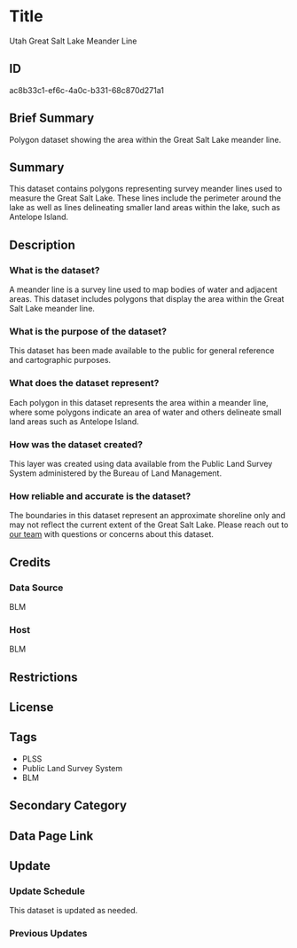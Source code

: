 # Title

Utah Great Salt Lake Meander Line

## ID

ac8b33c1-ef6c-4a0c-b331-68c870d271a1

## Brief Summary

Polygon dataset showing the area within the Great Salt Lake meander line.

## Summary

This dataset contains polygons representing survey meander lines used to measure the Great Salt Lake. These lines include the perimeter around the lake as well as lines delineating smaller land areas within the lake, such as Antelope Island.

## Description

### What is the dataset?

A meander line is a survey line used to map bodies of water and adjacent areas. This dataset includes polygons that display the area within the Great Salt Lake meander line.

### What is the purpose of the dataset?

This dataset has been made available to the public for general reference and cartographic purposes.

### What does the dataset represent?

Each polygon in this dataset represents the area within a meander line, where some polygons indicate an area of water and others delineate small land areas such as Antelope Island.

### How was the dataset created?

This layer was created using data available from the Public Land Survey System administered by the Bureau of Land Management.

### How reliable and accurate is the dataset?

The boundaries in this dataset represent an approximate shoreline only and may not reflect the current extent of the Great Salt Lake. Please reach out to [our team](https://gis.utah.gov/contact/) with questions or concerns about this dataset.

## Credits

### Data Source

BLM

### Host

BLM

## Restrictions

## License

## Tags

- PLSS
- Public Land Survey System
- BLM

## Secondary Category

## Data Page Link

## Update

### Update Schedule

This dataset is updated as needed.

### Previous Updates
